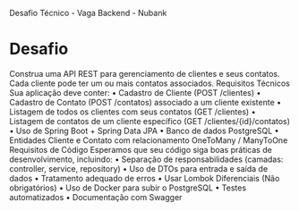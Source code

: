 Desafio Técnico - Vaga Backend - Nubank

# Desafio #
Construa uma API REST para gerenciamento de clientes e seus contatos. Cada cliente pode
ter um ou mais contatos associados.
Requisitos Técnicos
Sua aplicação deve conter:
• Cadastro de Cliente (POST /clientes)
• Cadastro de Contato (POST /contatos) associado a um cliente existente
• Listagem de todos os clientes com seus contatos (GET /clientes)
• Listagem de contatos de um cliente específico (GET /clientes/{id}/contatos)
• Uso de Spring Boot + Spring Data JPA
• Banco de dados PostgreSQL
• Entidades Cliente e Contato com relacionamento OneToMany / ManyToOne
Requisitos de Código
Esperamos que seu código siga boas práticas de desenvolvimento, incluindo:
• Separação de responsabilidades (camadas: controller, service, repository)
• Uso de DTOs para entrada e saída de dados
• Tratamento adequado de erros
• Usar Lombok
Diferenciais (Não obrigatórios)
• Uso de Docker para subir o PostgreSQL
• Testes automatizados
• Documentação com Swagger
